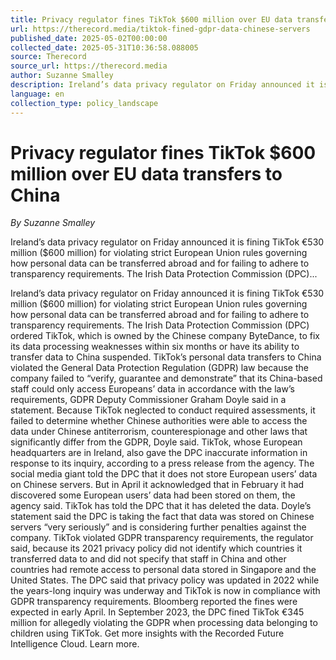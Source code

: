 ```yaml
---
title: Privacy regulator fines TikTok $600 million over EU data transfers to China
url: https://therecord.media/tiktok-fined-gdpr-data-chinese-servers
published_date: 2025-05-02T00:00:00
collected_date: 2025-05-31T10:36:58.088005
source: Therecord
source_url: https://therecord.media
author: Suzanne Smalley
description: Ireland’s data privacy regulator on Friday announced it is fining TikTok €530 million ($600 million) for violating strict European Union rules governing how personal data can be transferred abroad and for failing to adhere to transparency requirements. The Irish Data Protection Commission (DPC)...
language: en
collection_type: policy_landscape
---
```


# Privacy regulator fines TikTok $600 million over EU data transfers to China

*By Suzanne Smalley*

Ireland’s data privacy regulator on Friday announced it is fining TikTok €530 million ($600 million) for violating strict European Union rules governing how personal data can be transferred abroad and for failing to adhere to transparency requirements. The Irish Data Protection Commission (DPC)...

Ireland’s data privacy regulator on Friday announced it is fining TikTok €530 million ($600 million) for violating strict European Union rules governing how personal data can be transferred abroad and for failing to adhere to transparency requirements. The Irish Data Protection Commission (DPC) ordered TikTok, which is owned by the Chinese company ByteDance, to fix its data processing weaknesses within six months or have its ability to transfer data to China suspended. TikTok’s personal data transfers to China violated the General Data Protection Regulation (GDPR) law because the company failed to “verify, guarantee and demonstrate” that its China-based staff could only access Europeans’ data in accordance with the law’s requirements, GDPR Deputy Commissioner Graham Doyle said in a statement. Because TikTok neglected to conduct required assessments, it failed to determine whether Chinese authorities were able to access the data under Chinese antiterrorism, counterespionage and other laws that significantly differ from the GDPR, Doyle said. TikTok, whose European headquarters are in Ireland, also gave the DPC inaccurate information in response to its inquiry, according to a press release from the agency. The social media giant told the DPC that it does not store European users’ data on Chinese servers. But in April it acknowledged that in February it had discovered some European users’ data had been stored on them, the agency said. TikTok has told the DPC that it has deleted the data. Doyle’s statement said the DPC is taking the fact that data was stored on Chinese servers “very seriously” and is considering further penalties against the company. TikTok violated GDPR transparency requirements, the regulator said, because its 2021 privacy policy did not identify which countries it transferred data to and did not specify that staff in China and other countries had remote access to personal data stored in Singapore and the United States. The DPC said that privacy policy was updated in 2022 while the years-long inquiry was underway and TikTok is now in compliance with GDPR transparency requirements. Bloomberg reported the fines were expected in early April. In September 2023, the DPC fined TikTok €345 million for allegedly violating the GDPR when processing data belonging to children using TiKTok. Get more insights with the Recorded Future Intelligence Cloud. Learn more.